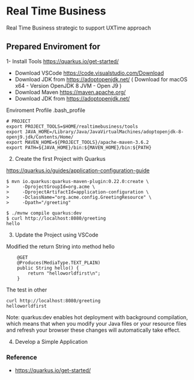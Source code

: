# Real Time Business

Real Time Business strategic to support UXTime approach

## Prepared Enviroment for  

1- Install Tools https://quarkus.io/get-started/

* Download VSCode   https://code.visualstudio.com/Download
* Download JDK from https://adoptopenjdk.net/ ( Download for macOS x64 - Version OpenJDK 8 JVM - Open J9 )
* Download Maven https://maven.apache.org/
* Download JDK from https://adoptopenjdk.net/ 

Enviroment Profile .bash_profile 

```
# PROJECT 
export PROJECT_TOOLS=$HOME/realtimebusiness/tools
export JAVA_HOME=/Library/Java/JavaVirtualMachines/adoptopenjdk-8-openj9.jdk/Contents/Home/ 
export MAVEN_HOME=${PROJECT_TOOLS}/apache-maven-3.6.2
export PATH=${JAVA_HOME}/bin:${MAVEN_HOME}/bin:${PATH}
```

2. Create the first Project with Quarkus 

https://quarkus.io/guides/application-configuration-guide

```
$ mvn io.quarkus:quarkus-maven-plugin:0.22.0:create \
>     -DprojectGroupId=org.acme \
>     -DprojectArtifactId=application-configuration \
>     -DclassName="org.acme.config.GreetingResource" \
>     -Dpath="/greeting"

$ ./mvnw compile quarkus:dev 
$ curl http://localhost:8080/greeting
hello

```
3. Update the Project using VSCode 

Modified the return String into method hello

```
    @GET
    @Produces(MediaType.TEXT_PLAIN)
    public String hello() {
        return "helloworldfirst\n";
    }
```
The test in other 

```
curl http://localhost:8080/greeting
helloworldfirst
```
Note: quarkus:dev enables hot deployment with background compilation, which means that when you modify your Java files or your resource files and refresh your browser these changes will automatically take effect. 

4. Develop a Simple Application 

### Reference

* https://quarkus.io/get-started/ 
